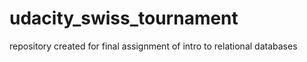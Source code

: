 # udacity_swiss_tournament
repository created for final assignment of intro to relational databases
